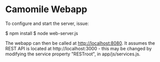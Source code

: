 # Camomile Webapp

To configure and start the server, issue:

$ npm install
$ node web-server.js

The webapp can then be called at [http://localhost:8080](http://localhost:8080).
It assumes the REST API is located at http://localhost:3000 - this may be changed by modifying the service property "RESTroot", in app/js/services.js. 